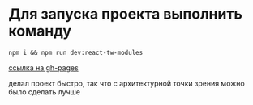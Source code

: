 # Для запуска проекта выполнить команду 
```npm i && npm run dev:react-tw-modules```


[ссылка на gh-pages](https://octavian-imp.github.io/donate-form.github.io/)

делал проект быстро, так что с архитектурной точки зрения можно было сделать лучше